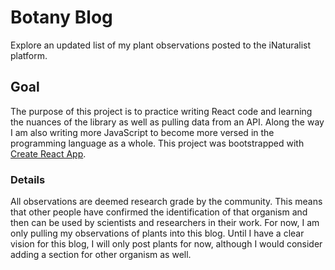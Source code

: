 # Botany Blog
Explore an updated list of my plant observations posted to the iNaturalist platform.

## Goal
The purpose of this project is to practice writing React code and learning the nuances of the library as well as pulling data from an API. Along the way I am also writing more JavaScript to become more versed in the programming language as a whole. This project was bootstrapped with [Create React App](https://github.com/facebook/create-react-app). 

### Details
All observations are deemed research grade by the community. This means that other people have confirmed the identification of that organism and then can be used by scientists and researchers in their work. For now, I am only pulling my observations of plants into this blog. Until I have a clear vision for this blog, I will only post plants for now, although I would consider adding a section for other organism as well.
